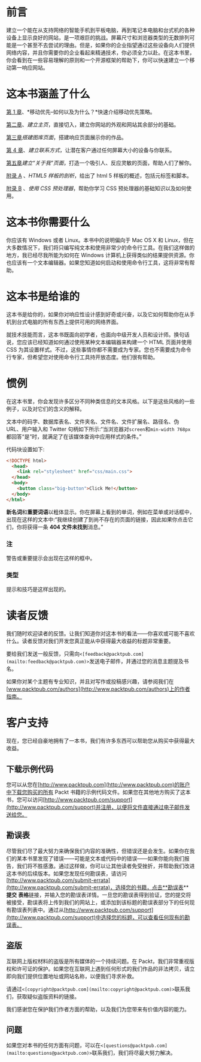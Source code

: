 # 前言

建立一个能在从支持网络的智能手机到平板电脑，再到笔记本电脑和台式机的各种设备上显示良好的网站，是一项艰巨的挑战。屏幕尺寸和浏览器类型的无数排列可能是一个甚至不去尝试的理由。但是，如果你的企业指望通过这些设备向人们提供网络内容，并且你需要你的企业看起来精通技术，你必须全力以赴。在这本书里，你会看到在一些容易理解的原则和一个开源框架的帮助下，你可以快速建立一个移动第一响应网站。

# 这本书涵盖了什么

[第 1 章](1.html "Chapter 1. Mobile First – How and Why?")、*移动优先–如何以及为什么？*快速介绍移动优先策略。

[第二章](2.html "Chapter 2. Building the Home Page")、*建立主页*，直接切入，建立你网站的外观和网站其余部分的基础。

[第三章](3.html "Chapter 3. Building the Gallery Page")*搭建图库页面*，搭建响应页面展示你的作品。

[第 4 章](4.html "Chapter 4. Building the Contact Form")、*建立联系方式*，让潜在客户通过任何屏幕大小的设备与你联系。

[第五章](5.html "Chapter 5. Building the About Me Page")*建立“关于我”页面*，打造一个吸引人、反应灵敏的页面，帮助人们了解你。

[附录 A](6.html "Appendix A. Anatomy of HTML5 Boilerplate") 、*HTML5 样板的剖析*，给出了 html 5 样板的概述，包括元标签和脚本。

[附录 B](7.html "Appendix B. Using CSS Preprocessors") 、*使用 CSS 预处理器*，帮助你学习 CSS 预处理器的基础知识以及如何使用。

# 这本书你需要什么

你应该有 Windows 或者 Linux。本书中的说明偏向于 Mac OS X 和 Linux，但在大多数情况下，我们将只编写纯文本和使用非常少的命令行工具。在我们这样做的地方，我已经尽我所能为如何在 Windows 计算机上获得类似的结果提供资源。你也应该有一个文本编辑器。如果您知道如何启动和使用命令行工具，这将非常有帮助。

# 这本书是给谁的

这本书是给你的，如果你对响应性设计感到好奇或兴奋，以及它如何帮助你在从手机到台式电脑的所有东西上提供可用的网络界面。

就技术技能而言，这本书既面向初学者，也面向中级开发人员和设计师。换句话说，您应该已经知道如何通过使用某种文本编辑器来构建一个 HTML 页面并使用 CSS 为其设置样式。不过，这些事情你都不需要成为专家。您也不需要成为命令行专家，但希望您对使用命令行工具持开放态度。他们很有帮助。

# 惯例

在这本书里，你会发现许多区分不同种类信息的文本风格。以下是这些风格的一些例子，以及对它们的含义的解释。

文本中的码字、数据库表名、文件夹名、文件名、文件扩展名、路径名、伪 URL、用户输入和 Twitter 句柄如下所示:“当浏览器对`screen`和`min-width 768px`都回答“是”时，就满足了在该媒体查询中应用样式的条件。”

代码块设置如下:

```html
<!DOCTYPE html>
  <head>
    <link rel="stylesheet" href="css/main.css">
  </head>
  <body>
    <button class="big-button">Click Me!</button>
  </body>
</html>
```

**新名词**和**重要词语**以粗体显示。你在屏幕上看到的单词，例如在菜单或对话框中，出现在这样的文本中:“我继续创建了到尚不存在的页面的链接，因此如果你点击它们，你将获得一条 **404 文件未找到**消息。”

### 注

警告或重要提示会出现在这样的框中。

### 类型

提示和技巧是这样出现的。

# 读者反馈

我们随时欢迎读者的反馈。让我们知道你对这本书的看法——你喜欢或可能不喜欢什么。读者反馈对我们开发您真正能从中获得最大收益的标题非常重要。

要给我们发送一般反馈，只需向`<[feedback@packtpub.com](mailto:feedback@packtpub.com)>`发送电子邮件，并通过您的消息主题提及书名。

如果你对某个主题有专业知识，并且对写作或投稿感兴趣，请参阅我们在[www.packtpub.com/authors](http://www.packtpub.com/authors)上的作者指南。

# 客户支持

现在，您已经自豪地拥有了一本书，我们有许多东西可以帮助您从购买中获得最大收益。

## 下载示例代码

您可以从您在[http://www.packtpub.com](http://www.packtpub.com)的账户中下载您购买的所有 Packt 书籍的示例代码文件。如果您在其他地方购买了这本书，您可以访问[http://www.packtpub.com/support](http://www.packtpub.com/support)并注册，以便将文件直接通过电子邮件发送给您。

## 勘误表

尽管我们尽了最大努力来确保我们内容的准确性，但错误还是会发生。如果你在我们的某本书里发现了错误——可能是文本或代码中的错误——如果你能向我们报告，我们将不胜感激。通过这样做，你可以让其他读者免受挫折，并帮助我们改进这本书的后续版本。如果您发现任何勘误表，请访问[http://www.packtpub.com/submit-errata](http://www.packtpub.com/submit-errata)，选择您的书籍，点击**勘误表** **提交** **表格**链接，并输入您的勘误表详情。一旦您的勘误表得到验证，您的提交将被接受，勘误表将上传到我们的网站上，或添加到该标题的勘误表部分下的任何现有勘误表列表中。通过从[http://www.packtpub.com/support](http://www.packtpub.com/support)中选择您的标题，可以查看任何现有的勘误表。

## 盗版

互联网上版权材料的盗版是所有媒体的一个持续问题。在 Packt，我们非常重视版权和许可证的保护。如果您在互联网上遇到任何形式的我们作品的非法拷贝，请立即向我们提供位置地址或网站名称，以便我们寻求补救。

请通过`<[copyright@packtpub.com](mailto:copyright@packtpub.com)>`联系我们，获取疑似盗版资料的链接。

我们感谢您在保护我们作者方面的帮助，以及我们为您带来有价值内容的能力。

## 问题

如果您对本书的任何方面有问题，可以在`<[questions@packtpub.com](mailto:questions@packtpub.com)>`联系我们，我们将尽最大努力解决。